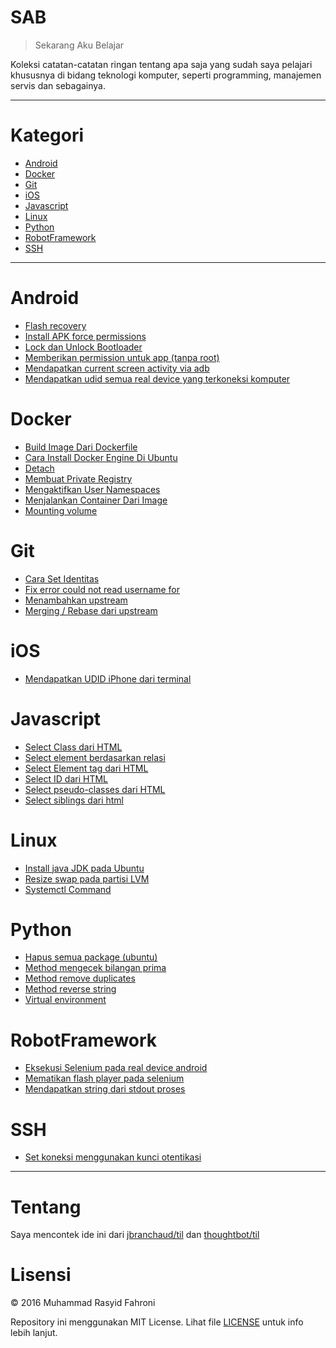 # SAB
> Sekarang Aku Belajar

Koleksi catatan-catatan ringan tentang apa saja yang sudah saya pelajari khususnya di bidang teknologi komputer, seperti programming, manajemen servis dan sebagainya.

---

# Kategori

* [Android](#android)
* [Docker](#docker)
* [Git](#git)
* [iOS](#ios)
* [Javascript](#javascript)
* [Linux](#linux)
* [Python](#python)
* [RobotFramework](#robotframework)
* [SSH](#ssh)

---

# Android
* [Flash recovery](../master/android/flash-recovery.md)
* [Install APK force permissions](../master/android/install-apk-force-permissions.md)
* [Lock dan Unlock Bootloader](../master/android/lock-unlock-bootloader.md)
* [Memberikan permission untuk app (tanpa root)](../master/android/memberikan-permission-pada-app.md)
* [Mendapatkan current screen activity via adb](../master/android/mendapatkan-current-screen-activity.md)
* [Mendapatkan udid semua real device yang terkoneksi komputer](../master/android/mendapatkan-udid-semua-real-device-yang-terkoneksi.md)

# Docker
* [Build Image Dari Dockerfile](../master/docker/build-image-dari-dockerfile.md)
* [Cara Install Docker Engine Di Ubuntu](../master/docker/cara-install-docker-di-ubuntu.md)
* [Detach](../master/docker/detach-dan-membiarkannya-running.md)
* [Membuat Private Registry](../master/docker/membuat-private-registry.md)
* [Mengaktifkan User Namespaces](../master/docker/mengaktifkan-user-namespaces.md)
* [Menjalankan Container Dari Image](../master/docker/menjalankan-container-dari-image.md)
* [Mounting volume](../master/docker/mounting-volume.md)

# Git
* [Cara Set Identitas](../master/git/cara-set-identitas.md)
* [Fix error could not read username for](../master/git/fix-could-not-read-username-for.md)
* [Menambahkan upstream](../master/git/menambahkan-upstream.md)
* [Merging / Rebase dari upstream](../master/git/merging-rebase-dari-upstream.md)

# iOS
* [Mendapatkan UDID iPhone dari terminal](../master/ios/mendapatkan-udid-iphone-dari-terminal.md)

# Javascript
* [Select Class dari HTML](../master/javascript/select-class-dari-html.md)
* [Select element berdasarkan relasi](../master/javascript/select-element-berdasarkan-relasi.md)
* [Select Element tag dari HTML](../master/javascript/select-element-tag-dari-html.md)
* [Select ID dari HTML](../master/javascript/select-id-dari-html.md)
* [Select pseudo-classes dari HTML](../master/javascript/select-pseudo-classes-dari-html.md)
* [Select siblings dari html](../master/javascript/select-siblings-dari-html.md)

# Linux
* [Install java JDK pada Ubuntu](../master/linux/install-java-jdk-ubuntu.md)
* [Resize swap pada partisi LVM](../master/linux/resize-swap-partisi-lvm.md)
* [Systemctl Command](../master/linux/systemctl.md)


# Python
* [Hapus semua package (ubuntu)](../master/python/hapus-semua-package-ubuntu.md)
* [Method mengecek bilangan prima](../master/python/method-mengecek-bilangan-prima.md)
* [Method remove duplicates](../master/python/method-remove-duplicates.md)
* [Method reverse string](../master/python/method-reverse-string.md)
* [Virtual environment](../master/python/virtual-environment.md)

# RobotFramework
* [Eksekusi Selenium pada real device android](../master/robotframework/eksekusi-selenium-pada-real-device-android.md)
* [Mematikan flash player pada selenium](../master/robotframework/mematikan-flash-player-pada-selenium.md)
* [Mendapatkan string dari stdout proses](../master/robotframework/mendapatkan-string-dari-stdout-proses.md)

# SSH
* [Set koneksi menggunakan kunci otentikasi](../master/ssh/set-koneksi-kunci-otentikasi.md)

---

# Tentang
Saya mencontek ide ini dari [jbranchaud/til](https://github.com/jbranchaud/til) dan [thoughtbot/til](https://github.com/thoughtbot/til)

# Lisensi
&copy; 2016 Muhammad Rasyid Fahroni

Repository ini menggunakan MIT License. Lihat file [LICENSE](../master/LICENSE) untuk info lebih lanjut.
